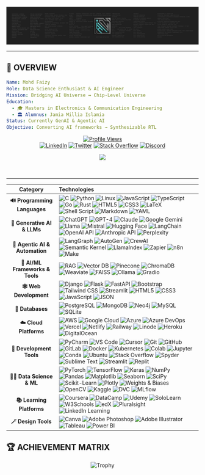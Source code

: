 <p align='center'>
  <a href="#"><img src="https://github.com/mohd-faizy/mohd-faizy/blob/main/mohd-faizy/git-banner.png"></a>
</p>


---

## 🌌 **OVERVIEW**

```yaml
Name: Mohd Faizy
Role: Data Science Enthusiast & AI Engineer
Mission: Bridging AI Universe ↔ Chip-Level Universe
Education: 
  - 🎓 Masters in Electronics & Communication Engineering
  - 🏛️ Alumnus: Jamia Millia Islamia
Status: Currently GenAI & Agentic AI
Objective: Converting AI frameworks → Synthesizable RTL
```

<div align="center">

[![Profile Views](https://komarev.com/ghpvc/?username=mohd-faizy&color=00ff41&style=for-the-badge&label=NEURAL+SCANS)](https://github.com/mohd-faizy)  
[![LinkedIn](https://img.shields.io/badge/-LinkedIn-0077B5?style=for-the-badge&logo=linkedin&logoColor=white)](https://www.linkedin.com/in/mohd-faizy/)
[![Twitter](https://img.shields.io/badge/-X-black?style=for-the-badge&logo=twitter&logoColor=white)](https://x.com/F4izy)
[![Stack Overflow](https://img.shields.io/badge/-Stack%20Overflow-F58025?style=for-the-badge&logo=stackoverflow&logoColor=white)](https://ai.stackexchange.com/users/36737/faizy)
[![Discord](https://img.shields.io/badge/-Discord-5865F2?style=for-the-badge&logo=discord&logoColor=white)](https://discordapp.com/users/faizy3307)

</div>





<p align='center'>
<a href="https://github.com/mohd-faizy">
    <img src="https://github-stats-alpha.vercel.app/api?username=mohd-faizy&cc=22272e&tc=37BCF6&ic=fff&bc=0000">
    
</a>
</p>




</br>






---




| Category | Technologies |
|:--------:|:-------------|
| **🔊 Programming Languages** | ![C](https://img.shields.io/badge/C-00599C?style=flat-square&logo=c&logoColor=white) ![Python](https://img.shields.io/badge/Python-FFD43B?style=flat-square&logo=python&logoColor=darkgreen) ![Linux](https://img.shields.io/badge/Linux-FCC624?style=flat-square&logo=linux&logoColor=black) ![JavaScript](https://img.shields.io/badge/JavaScript-323330?style=flat-square&logo=javascript&logoColor=F7DF1E) ![TypeScript](https://img.shields.io/badge/TypeScript-007ACC?style=flat-square&logo=typescript&logoColor=white) ![Go](https://img.shields.io/badge/Go-00ADD8?style=flat-square&logo=go&logoColor=white) ![Rust](https://img.shields.io/badge/Rust-000000?style=flat-square&logo=rust&logoColor=white) ![HTML5](https://img.shields.io/badge/HTML5-E34F26?style=flat-square&logo=html5&logoColor=white) ![CSS3](https://img.shields.io/badge/CSS3-1572B6?style=flat-square&logo=css3&logoColor=white) ![LaTeX](https://img.shields.io/badge/LaTeX-47A141?style=flat-square&logo=latex&logoColor=white) ![Shell Script](https://img.shields.io/badge/Shell_Script-121011?style=flat-square&logo=gnu-bash&logoColor=white) ![Markdown](https://img.shields.io/badge/Markdown-000000?style=flat-square&logo=markdown&logoColor=white) ![YAML](https://img.shields.io/badge/YAML-CB171E?style=flat-square&logo=yaml&logoColor=white) |
| **🤖 Generative AI & LLMs** | ![ChatGPT](https://img.shields.io/badge/chatGPT-74aa9c?style=flat-square&logo=openai&logoColor=white) ![GPT-4](https://img.shields.io/badge/GPT--4-412991?style=flat-square&logo=openai&logoColor=white) ![Claude](https://img.shields.io/badge/Claude-FF8C00?style=flat-square&logo=anthropic&logoColor=white) ![Google Gemini](https://img.shields.io/badge/google%20gemini-8E75B2?style=flat-square&logo=google-gemini&logoColor=white) ![Llama](https://img.shields.io/badge/Llama-0467DF?style=flat-square&logo=meta&logoColor=white) ![Mistral](https://img.shields.io/badge/Mistral-FF7000?style=flat-square&logo=mistral&logoColor=white) ![Hugging Face](https://img.shields.io/badge/Hugging%20Face-FFD21E?style=flat-square&logo=huggingface&logoColor=black) ![LangChain](https://img.shields.io/badge/LangChain-1C3C3C?style=flat-square&logo=langchain&logoColor=white) ![OpenAI API](https://img.shields.io/badge/OpenAI%20API-412991?style=flat-square&logo=openai&logoColor=white) ![Anthropic API](https://img.shields.io/badge/Anthropic%20API-FF8C00?style=flat-square&logoColor=white) ![Perplexity](https://img.shields.io/badge/perplexity-000000?style=flat-square&logo=perplexity&logoColor=088F8F) |
| **🔧 Agentic AI & Automation** | ![LangGraph](https://img.shields.io/badge/LangGraph-FF6B6B?style=flat-square&logoColor=white) ![AutoGen](https://img.shields.io/badge/AutoGen-4CAF50?style=flat-square&logoColor=white) ![CrewAI](https://img.shields.io/badge/CrewAI-8B5CF6?style=flat-square&logoColor=white) ![Semantic Kernel](https://img.shields.io/badge/Semantic%20Kernel-0078D4?style=flat-square&logo=microsoft&logoColor=white) ![LlamaIndex](https://img.shields.io/badge/LlamaIndex-000000?style=flat-square&logoColor=white) ![Zapier](https://img.shields.io/badge/Zapier-FF4A00?style=flat-square&logo=zapier&logoColor=white) ![n8n](https://img.shields.io/badge/n8n-EA4B71?style=flat-square&logo=n8n&logoColor=white) ![Make](https://img.shields.io/badge/Make-6D00CC?style=flat-square&logoColor=white) |
| **🧠 AI/ML Frameworks & Tools** | ![RAG](https://img.shields.io/badge/RAG-FF6B35?style=flat-square&logoColor=white) ![Vector DB](https://img.shields.io/badge/Vector%20DB-4B0082?style=flat-square&logoColor=white) ![Pinecone](https://img.shields.io/badge/Pinecone-000000?style=flat-square&logoColor=white) ![ChromaDB](https://img.shields.io/badge/Chroma-FF4B4B?style=flat-square&logoColor=white) ![Weaviate](https://img.shields.io/badge/Weaviate-16A085?style=flat-square&logoColor=white) ![FAISS](https://img.shields.io/badge/FAISS-4285F4?style=flat-square&logo=facebook&logoColor=white) ![Ollama](https://img.shields.io/badge/Ollama-000000?style=flat-square&logoColor=white) ![Gradio](https://img.shields.io/badge/Gradio-FF7C00?style=flat-square&logoColor=white) |
| **🕸️ Web Development** | ![Django](https://img.shields.io/badge/django-%23092E20.svg?style=flat-square&logo=django&logoColor=white) ![Flask](https://img.shields.io/badge/Flask-000000?style=flat-square&logo=flask&logoColor=white) ![FastAPI](https://img.shields.io/badge/FastAPI-005571?style=flat-square&logo=fastapi&logoColor=white) ![Bootstrap](https://img.shields.io/badge/Bootstrap-563D7C?style=flat-square&logo=bootstrap&logoColor=white) ![Tailwind CSS](https://img.shields.io/badge/Tailwind_CSS-38B2AC?style=flat-square&logo=tailwind-css&logoColor=white) ![Streamlit](https://img.shields.io/badge/Streamlit-FF4B4B?style=flat-square&logo=streamlit&logoColor=white) ![HTML5](https://img.shields.io/badge/HTML5-E34F26?style=flat-square&logo=html5&logoColor=white) ![CSS3](https://img.shields.io/badge/CSS3-1572B6?style=flat-square&logo=css3&logoColor=white) ![JavaScript](https://img.shields.io/badge/JavaScript-323330?style=flat-square&logo=javascript&logoColor=F7DF1E) ![JSON](https://img.shields.io/badge/json-5E5C5C?style=flat-square&logo=json&logoColor=white) |
| **📅 Databases** | ![PostgreSQL](https://img.shields.io/badge/postgres-%23316192.svg?style=flat-square&logo=postgresql&logoColor=white) ![MongoDB](https://img.shields.io/badge/MongoDB-4EA94B?style=flat-square&logo=mongodb&logoColor=white) ![Neo4j](https://img.shields.io/badge/Neo4j-008CC1?style=flat-square&logo=neo4j&logoColor=white) ![MySQL](https://img.shields.io/badge/MySQL-00000F?style=flat-square&logo=mysql&logoColor=white) ![SQLite](https://img.shields.io/badge/SQLite-07405E?style=flat-square&logo=sqlite&logoColor=white) |
| **☁️ Cloud Platforms** | ![AWS](https://img.shields.io/badge/Amazon_AWS-232F3E?style=flat-square&logo=amazon-aws&logoColor=white) ![Google Cloud](https://img.shields.io/badge/Google_Cloud-4285F4?style=flat-square&logo=google-cloud&logoColor=white) ![Azure](https://img.shields.io/badge/Microsoft_Azure-0089D0?style=flat-square&logo=microsoft-azure&logoColor=white) ![Azure DevOps](https://img.shields.io/badge/Azure_DevOps-0078D7?style=flat-square&logo=azure-devops&logoColor=white) ![Vercel](https://img.shields.io/badge/Vercel-000000?style=flat-square&logo=vercel&logoColor=white) ![Netlify](https://img.shields.io/badge/Netlify-00C7B7?style=flat-square&logo=netlify&logoColor=white) ![Railway](https://img.shields.io/badge/Railway-131415?style=flat-square&logo=railway&logoColor=white) ![Linode](https://img.shields.io/badge/Linode-00A95C?style=flat-square&logo=linode&logoColor=white) ![Heroku](https://img.shields.io/badge/Heroku-430098?style=flat-square&logo=heroku&logoColor=white) ![DigitalOcean](https://img.shields.io/badge/Digital_Ocean-0080FF?style=flat-square&logo=digitalocean&logoColor=white) |
| **🔨 Development Tools** | ![PyCharm](https://img.shields.io/badge/PyCharm-000000?style=flat-square&logo=pycharm&logoColor=white) ![VS Code](https://img.shields.io/badge/VSCode-0078D4?style=flat-square&logo=visual-studio-code&logoColor=white) ![Cursor](https://img.shields.io/badge/cursor-000000?style=flat-square&logoColor=white) ![Git](https://img.shields.io/badge/GIT-E44C30?style=flat-square&logo=git&logoColor=white) ![GitHub](https://img.shields.io/badge/GitHub-100000?style=flat-square&logo=github&logoColor=white) ![GitLab](https://img.shields.io/badge/GitLab-330F63?style=flat-square&logo=gitlab&logoColor=white) ![Docker](https://img.shields.io/badge/Docker-2496ED?style=flat-square&logo=docker&logoColor=white) ![Kubernetes](https://img.shields.io/badge/kubernetes-326ce5?style=flat-square&logo=kubernetes&logoColor=white) ![Colab](https://img.shields.io/badge/Colab-F9AB00?style=flat-square&logo=googlecolab&logoColor=white) ![Jupyter](https://img.shields.io/badge/Jupyter-F37626?style=flat-square&logo=jupyter&logoColor=white) ![Conda](https://img.shields.io/badge/conda-342B029?style=flat-square&logo=anaconda&logoColor=white) ![Ubuntu](https://img.shields.io/badge/Ubuntu-E95420?style=flat-square&logo=ubuntu&logoColor=white) ![Stack Overflow](https://img.shields.io/badge/stack%20overflow-FE7A16?style=flat-square&logo=stack-overflow&logoColor=white) ![Spyder](https://img.shields.io/badge/Spyder%20Ide-FF0000?style=flat-square&logo=spyder%20ide&logoColor=white) ![Sublime Text](https://img.shields.io/badge/sublime_text-575757?style=flat-square&logo=sublime-text&logoColor=important) ![Streamlit](https://img.shields.io/badge/Streamlit-FE4B4B?style=flat-square&logo=streamlit&logoColor=white) ![Replit](https://img.shields.io/badge/Replit-DD1200?style=flat-square&logo=Replit&logoColor=white) |
| **🧑‍💻 Data Science & ML** | ![PyTorch](https://img.shields.io/badge/PyTorch-EE4C2C?style=flat-square&logo=pytorch&logoColor=white) ![TensorFlow](https://img.shields.io/badge/TensorFlow-FF6F00?style=flat-square&logo=tensorflow&logoColor=white) ![Keras](https://img.shields.io/badge/Keras-D00000?style=flat-square&logo=keras&logoColor=white) ![NumPy](https://img.shields.io/badge/Numpy-777BB4?style=flat-square&logo=numpy&logoColor=white) ![Pandas](https://img.shields.io/badge/Pandas-2C2D72?style=flat-square&logo=pandas&logoColor=white) ![Matplotlib](https://img.shields.io/badge/Matplotlib-ffffff?style=flat-square&logo=matplotlib&logoColor=black) ![Seaborn](https://img.shields.io/badge/Seaborn-3776AB?style=flat-square&logoColor=white) ![SciPy](https://img.shields.io/badge/SciPy-654FF0?style=flat-square&logo=scipy&logoColor=white) ![Scikit-Learn](https://img.shields.io/badge/scikit_learn-F7931E?style=flat-square&logo=scikit-learn&logoColor=white) ![Plotly](https://img.shields.io/badge/Plotly-239120?style=flat-square&logo=plotly&logoColor=white) ![Weights & Biases](https://img.shields.io/badge/Weights_&_Biases-FFBE00?style=flat-square&logo=weightsandbiases&logoColor=white) ![OpenCV](https://img.shields.io/badge/OpenCV-27338e?style=flat-square&logo=opencv&logoColor=white) ![Kaggle](https://img.shields.io/badge/Kaggle-20BEFF?style=flat-square&logo=kaggle&logoColor=white) ![DVC](https://img.shields.io/badge/DVC-945DD6?style=flat-square&logo=dvc&logoColor=white) ![MLflow](https://img.shields.io/badge/MLflow-0194E2?style=flat-square&logo=mlflow&logoColor=white) |
| **📚 Learning Platforms** | ![Coursera](https://img.shields.io/badge/Coursera-0056D2?style=flat-square&logo=coursera&logoColor=white) ![DataCamp](https://img.shields.io/badge/Datacamp-05192D?style=flat-square&logo=datacamp&logoColor=65FF8F) ![Udemy](https://img.shields.io/badge/Udemy-EC5252?style=flat-square&logo=udemy&logoColor=white) ![SoloLearn](https://img.shields.io/badge/Sololearn-3a464b?style=flat-square&logo=sololearn&logoColor=white) ![W3Schools](https://img.shields.io/badge/W3Schools-04AA6D?style=flat-square&logo=w3schools&logoColor=white) ![edX](https://img.shields.io/badge/edX-02262B?style=flat-square&logo=edx&logoColor=white) ![Pluralsight](https://img.shields.io/badge/Pluralsight-F15B2A?style=flat-square&logo=pluralsight&logoColor=white) ![LinkedIn Learning](https://img.shields.io/badge/LinkedIn%20Learning-0077B5?style=flat-square&logo=linkedin&logoColor=white) |
| **🪄 Design Tools** | ![Canva](https://img.shields.io/badge/Canva-00C4CC?style=flat-square&logo=canva&logoColor=white) ![Adobe Photoshop](https://img.shields.io/badge/Adobe%20Photoshop-31A8FF?style=flat-square&logo=adobe-photoshop&logoColor=black) ![Adobe Illustrator](https://img.shields.io/badge/Adobe%20Illustrator-FF9A00?style=flat-square&logo=adobe-illustrator&logoColor=white) ![Tableau](https://img.shields.io/badge/Tableau-E97627?style=flat-square&logo=tableau&logoColor=white) ![Power BI](https://img.shields.io/badge/Power%20BI-F2C811?style=flat-square&logo=powerbi&logoColor=black) |


## 🏆 **ACHIEVEMENT MATRIX**

<div align="center">

![Trophy](https://github-profile-trophy.vercel.app/?username=mohd-faizy&theme=nord&no-frame=true&row=1&column=6)

</div>



